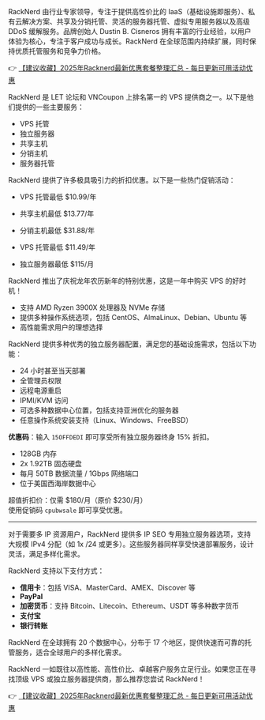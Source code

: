
RackNerd 由行业专家领导，专注于提供高性价比的 IaaS（基础设施即服务）、私有云解决方案、共享及分销托管、灵活的服务器托管、虚拟专用服务器以及高级 DDoS 缓解服务。品牌创始人 Dustin B. Cisneros 拥有丰富的行业经验，以用户体验为核心，专注于客户成功与成长。RackNerd 在全球范围内持续扩展，同时保持优质托管服务和竞争力价格。

👉 [【建议收藏】2025年Racknerd最新优惠套餐整理汇总 - 每日更新可用活动优惠](https://bit.ly/Rack_Nerd)

RackNerd 是 LET 论坛和 VNCoupon 上排名第一的 VPS 提供商之一。以下是他们提供的一些主要服务：

- VPS 托管
- 独立服务器
- 共享主机
- 分销主机
- 服务器托管


RackNerd 提供了许多极具吸引力的折扣优惠。以下是一些热门促销活动：


- VPS 托管最低 $10.99/年
- 共享主机最低 $13.77/年
- 分销主机最低 $31.88/年


- VPS 托管最低 $11.49/年
- 独立服务器最低 $115/月


RackNerd 推出了庆祝龙年农历新年的特别优惠，这是一年中购买 VPS 的好时机！


- 支持 AMD Ryzen 3900X 处理器及 NVMe 存储
- 提供多种操作系统选项，包括 CentOS、AlmaLinux、Debian、Ubuntu 等
- 高性能需求用户的理想选择


RackNerd 提供多种优秀的独立服务器配置，满足您的基础设施需求，包括以下功能：

- 24 小时甚至当天部署
- 全管理员权限
- 远程电源重启
- IPMI/KVM 访问
- 可选多种数据中心位置，包括支持亚洲优化的服务器
- 任意操作系统安装支持（Linux、Windows、FreeBSD）

**优惠码**：输入 `15OFFDEDI` 即可享受所有独立服务器终身 15% 折扣。



- 128GB 内存
- 2x 1.92TB 固态硬盘
- 每月 50TB 数据流量 / 1Gbps 网络端口
- 位于美国西海岸数据中心

超值折扣价：仅需 $180/月（原价 $230/月）  
使用促销码 `cpubwsale` 即可享受优惠。

---

对于需要多 IP 资源用户，RackNerd 提供多 IP SEO 专用独立服务器选项，支持大规模 IPv4 分配（如 1x /24 或更多）。这些服务器同样享受快速部署服务，设计灵活，满足多样化需求。


RackNerd 支持以下支付方式：

- **信用卡**：包括 VISA、MasterCard、AMEX、Discover 等
- **PayPal**
- **加密货币**：支持 Bitcoin、Litecoin、Ethereum、USDT 等多种数字货币
- **支付宝**
- **银行转账**


RackNerd 在全球拥有 20 个数据中心，分布于 17 个地区，提供快速而可靠的托管服务，适合全球用户的多样化需求。

RackNerd 一如既往以高性能、高性价比、卓越客户服务立足行业。如果您正在寻找顶级 VPS 或独立服务器提供商，那么推荐您尝试 RackNerd！

👉 [【建议收藏】2025年Racknerd最新优惠套餐整理汇总 - 每日更新可用活动优惠](https://bit.ly/Rack_Nerd)

